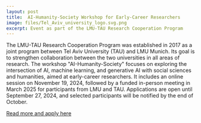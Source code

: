 ```yaml
---
layout: post
title:  AI-Humanity-Society Workshop for Early-Career Researchers
image: files/Tel_Aviv_university_logo.svg.png
excerpt: Event as part of the LMU-TAU Research Cooperation Program
---
```


The LMU-TAU Research Cooperation Program was established in 2017 as a joint program between Tel Aviv University (TAU) and LMU Munich. Its goal is to strengthen collaboration between the two universities in all areas of research. The workshop "AI-Humanity-Society" focuses on exploring the intersection of AI, machine learning, and generative AI with social sciences and humanities, aimed at early-career researchers. It includes an online session on November 19, 2024, followed by a funded in-person meeting in March 2025 for participants from LMU and TAU. Applications are open until September 27, 2024, and selected participants will be notified by the end of October.

[Read more and apply here](https://www.lmu.de/en/about-lmu/international-network/lmu-tau-research-cooperation-program/)
